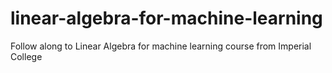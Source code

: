 # linear-algebra-for-machine-learning

Follow along to Linear Algebra for machine learning course from Imperial College
